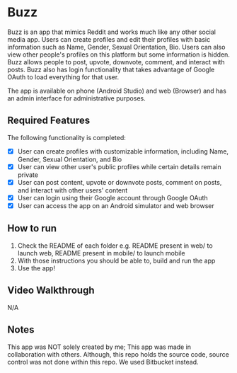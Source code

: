 # Buzz

Buzz is an app that mimics Reddit and works much like any other social media app. Users can create profiles and edit their profiles with basic information such as Name, Gender, Sexual Orientation, Bio. Users can also view other people's profiles on this platform but some information is hidden. Buzz allows people to post, upvote, downvote, comment, and interact with posts. Buzz also has login functionality that takes advantage of Google OAuth to load everything for that user.

The app is available on phone (Android Studio) and web (Browser) and has an admin interface for administrative purposes. 

## Required Features

The following functionality is completed:

- [X] User can create profiles with customizable information, including Name, Gender, Sexual Orientation, and Bio
- [X] User can view other user's public profiles while certain details remain private
- [X] User can post content, upvote or downvote posts, comment on posts, and interact with other users' content
- [X] User can login using their Google account through Google OAuth
- [X] User can access the app on an Android simulator and web browser

## How to run

1. Check the README of each folder e.g. README present in web/ to launch web, README present in mobile/ to launch mobile
2. With those instructions you should be able to, build and run the app
3. Use the app!

## Video Walkthrough

N/A

## Notes

This app was NOT solely created by me; This app was made in collaboration with others. Although, this repo holds the source code, source control was not done within this repo. We used Bitbucket instead. 